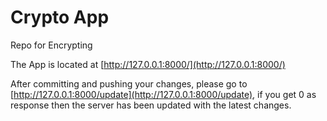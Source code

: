 # Crypto App

Repo for Encrypting

The App is located at [http://127.0.0.1:8000/](http://127.0.0.1:8000/)

After committing and pushing your changes, please go to [http://127.0.0.1:8000/update](http://127.0.0.1:8000/update), if you get 0 as response then the server has been updated with the latest changes.
